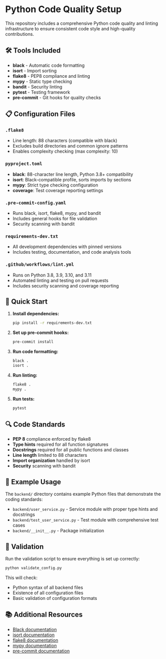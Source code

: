 # Python Code Quality Setup

This repository includes a comprehensive Python code quality and linting infrastructure to ensure consistent code style and high-quality contributions.

## 🛠️ Tools Included

- **black** - Automatic code formatting
- **isort** - Import sorting
- **flake8** - PEP8 compliance and linting
- **mypy** - Static type checking
- **bandit** - Security linting
- **pytest** - Testing framework
- **pre-commit** - Git hooks for quality checks

## 📋 Configuration Files

### `.flake8`
- Line length: 88 characters (compatible with black)
- Excludes build directories and common ignore patterns
- Enables complexity checking (max complexity: 10)

### `pyproject.toml`
- **black**: 88-character line length, Python 3.8+ compatibility
- **isort**: Black-compatible profile, sorts imports by sections
- **mypy**: Strict type checking configuration
- **coverage**: Test coverage reporting settings

### `.pre-commit-config.yaml`
- Runs black, isort, flake8, mypy, and bandit
- Includes general hooks for file validation
- Security scanning with bandit

### `requirements-dev.txt`
- All development dependencies with pinned versions
- Includes testing, documentation, and code analysis tools

### `.github/workflows/lint.yml`
- Runs on Python 3.8, 3.9, 3.10, and 3.11
- Automated linting and testing on pull requests
- Includes security scanning and coverage reporting

## 🚀 Quick Start

1. **Install dependencies:**
   ```bash
   pip install -r requirements-dev.txt
   ```

2. **Set up pre-commit hooks:**
   ```bash
   pre-commit install
   ```

3. **Run code formatting:**
   ```bash
   black .
   isort .
   ```

4. **Run linting:**
   ```bash
   flake8 .
   mypy .
   ```

5. **Run tests:**
   ```bash
   pytest
   ```

## 🔍 Code Standards

- **PEP 8** compliance enforced by flake8
- **Type hints** required for all function signatures
- **Docstrings** required for all public functions and classes
- **Line length** limited to 88 characters
- **Import organization** handled by isort
- **Security** scanning with bandit

## 🧪 Example Usage

The `backend/` directory contains example Python files that demonstrate the coding standards:

- `backend/user_service.py` - Service module with proper type hints and docstrings
- `backend/test_user_service.py` - Test module with comprehensive test cases
- `backend/__init__.py` - Package initialization

## 🔧 Validation

Run the validation script to ensure everything is set up correctly:

```bash
python validate_config.py
```

This will check:
- Python syntax of all backend files
- Existence of all configuration files
- Basic validation of configuration formats

## 📚 Additional Resources

- [Black documentation](https://black.readthedocs.io/)
- [isort documentation](https://pycqa.github.io/isort/)
- [flake8 documentation](https://flake8.pycqa.org/)
- [mypy documentation](https://mypy.readthedocs.io/)
- [pre-commit documentation](https://pre-commit.com/)